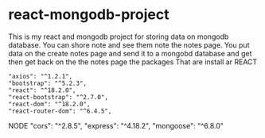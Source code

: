 # react-mongodb-project
This is my react and mongodb project for storing data on mongodb database. You can shore note and see them note the notes page.
You put data on the create notes page and send it to a mongobd database and get then get back on the the notes page the packages That are install ar
REACT

    "axios": "^1.2.1",
    "bootstrap": "^5.2.3",
    "react": "^18.2.0",
    "react-bootstrap": "^2.7.0",
    "react-dom": "^18.2.0",
    "react-router-dom": "^6.4.5",

NODE 
  "cors": "^2.8.5",
  "express": "^4.18.2",
  "mongoose": "^6.8.0"
